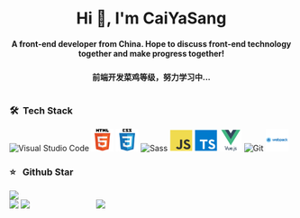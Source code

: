 <h1 align="center">Hi 👋, I'm CaiYaSang</h1>
<h4 align="center" >A front-end developer from China. Hope to discuss front-end technology together and make progress together!<h3>
<h4 align="center">前端开发菜鸡等级，努力学习中...</h4>
<h1></h1>

### 🛠 &nbsp;Tech Stack

<p align="left"  > 
<img  alt="Visual Studio Code" width="35" height="40" src="https://cdn.jsdelivr.net/gh/devicons/devicon/icons/vscode/vscode-original.svg"  />

<img src="https://raw.githubusercontent.com/devicons/devicon/master/icons/html5/html5-original-wordmark.svg" alt="html5" width="40" height="40"/>

<img alt="Sass" height="40"  width="40" src="https://raw.githubusercontent.com/devicons/devicon/master/icons/css3/css3-original-wordmark.svg">

<img  alt="Sass" height="40"  width="40" src="https://cdn.jsdelivr.net/gh/devicons/devicon/icons/sass/sass-original.svg">

<img src="https://raw.githubusercontent.com/devicons/devicon/master/icons/javascript/javascript-original.svg" alt="javascript" width="40" height="38"/>

<img src="https://raw.githubusercontent.com/devicons/devicon/master/icons/typescript/typescript-original.svg" alt="typescript" width="40" height="38" />

<img src="https://raw.githubusercontent.com/devicons/devicon/master/icons/vuejs/vuejs-original-wordmark.svg" alt="VueJs" width="40" height="38"/>

<img  alt="Git" height="40" width="38" src="https://cdn.jsdelivr.net/gh/devicons/devicon/icons/git/git-original.svg"  />

<img src="https://raw.githubusercontent.com/devicons/devicon/d00d0969292a6569d45b06d3f350f463a0107b0d/icons/webpack/webpack-original-wordmark.svg" alt="webpack" width="40" height="40"/>

</p>

### ⭐️ &nbsp; Github Star

<img style="float: left"  width="465;height: 195px;"  src='https://github-readme-stats.vercel.app/api?username=CaiYaSang&bg_color=30,e96443,904e95&title_color=fff&text_color=fff'></img>
<img style="float: right"  width="350px;height: 195px;" src='https://github-readme-stats.vercel.app/api/top-langs/?username=CaiYaSang&layout=compact'></img>

![](https://raw.githubusercontent.com/CaiYaSang/github-stats-transparent/output/generated/overview.svg)
![](https://raw.githubusercontent.com/CaiYaSang/github-stats-transparent/output/generated/languages.svg)
